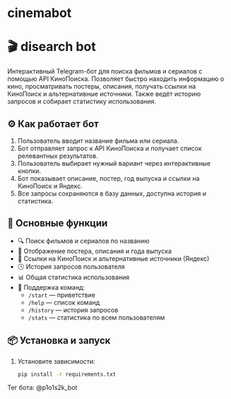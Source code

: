 # cinemabot

# 🎬 disearch bot

Интерактивный Telegram-бот для поиска фильмов и сериалов с помощью API КиноПоиска. Позволяет быстро находить информацию о кино, просматривать постеры, описания, получать ссылки на КиноПоиск и альтернативные источники. Также ведёт историю запросов и собирает статистику использования.

## ⚙️ Как работает бот

1. Пользователь вводит название фильма или сериала.
2. Бот отправляет запрос к API КиноПоиска и получает список релевантных результатов.
3. Пользователь выбирает нужный вариант через интерактивные кнопки.
4. Бот показывает описание, постер, год выпуска и ссылки на КиноПоиск и Яндекс.
5. Все запросы сохраняются в базу данных, доступна история и статистика.

## 📌 Основные функции

- 🔍 Поиск фильмов и сериалов по названию
- 📸 Отображение постера, описания и года выпуска
- 📎 Ссылки на КиноПоиск и альтернативные источники (Яндекс)
- 🕓 История запросов пользователя
- 📊 Общая статистика использования
- 🤖 Поддержка команд:
  - `/start` — приветствие
  - `/help` — список команд
  - `/history` — история запросов
  - `/stats` — статистика по всем пользователям

## 📦 Установка и запуск

1. Установите зависимости:
   ```bash
   pip install -r requirements.txt
   
Тег бота: @p1o1s2k_bot
